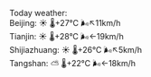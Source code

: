 Today weather:  
Beijing: ☀️   🌡️+27°C 🌬️↖11km/h  
Tianjin: ☀️   🌡️+28°C 🌬️←19km/h  
Shijiazhuang: ☀️   🌡️+26°C 🌬️↖5km/h  
Tangshan: ⛅️  🌡️+22°C 🌬️←18km/h  
